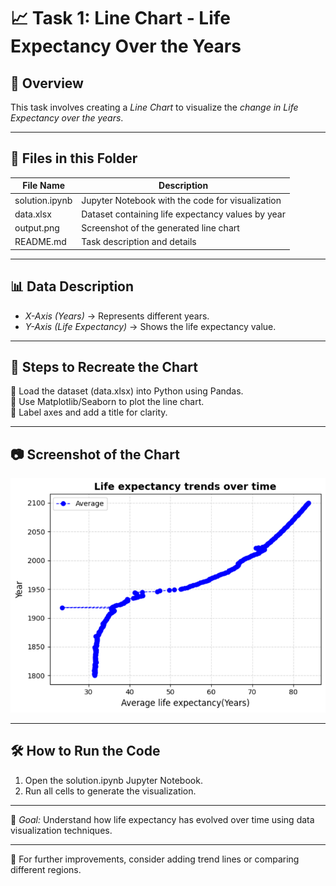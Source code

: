 # 📈 Task 1: Line Chart - Life Expectancy Over the Years

## 📌 Overview  
This task involves creating a *Line Chart* to visualize the *change in Life Expectancy over the years*. 

---

## 📂 Files in this Folder

| File Name         | Description                                    |
|------------------|--------------------------------|
| solution.ipynb | Jupyter Notebook with the code for visualization |
| data.xlsx       | Dataset containing life expectancy values by year |
| output.png     | Screenshot of the generated line chart |
| README.md      | Task description and details |

---

## 📊 Data Description
- *X-Axis (Years)* → Represents different years.
- *Y-Axis (Life Expectancy)* → Shows the life expectancy value.

---

## 📜 Steps to Recreate the Chart
⿡ Load the dataset (data.xlsx) into Python using Pandas.  
⿢ Use Matplotlib/Seaborn to plot the line chart.  
⿣ Label axes and add a title for clarity.  

---

## 📷 Screenshot of the Chart
![Life Expectancy Chart](output.png)

---

## 🛠 How to Run the Code
1. Open the solution.ipynb Jupyter Notebook.
2. Run all cells to generate the visualization.

---

🚀 *Goal:* Understand how life expectancy has evolved over time using data visualization techniques.

---

🔗 For further improvements, consider adding trend lines or comparing different regions.
